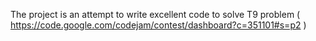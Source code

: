 The project is an attempt to write excellent code to solve T9 problem ( https://code.google.com/codejam/contest/dashboard?c=351101#s=p2 )
